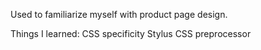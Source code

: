 Used to familiarize myself with product page design.  

Things I learned:
CSS specificity
Stylus CSS preprocessor 
